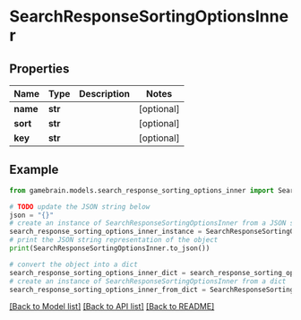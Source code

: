 # SearchResponseSortingOptionsInner


## Properties

Name | Type | Description | Notes
------------ | ------------- | ------------- | -------------
**name** | **str** |  | [optional] 
**sort** | **str** |  | [optional] 
**key** | **str** |  | [optional] 

## Example

```python
from gamebrain.models.search_response_sorting_options_inner import SearchResponseSortingOptionsInner

# TODO update the JSON string below
json = "{}"
# create an instance of SearchResponseSortingOptionsInner from a JSON string
search_response_sorting_options_inner_instance = SearchResponseSortingOptionsInner.from_json(json)
# print the JSON string representation of the object
print(SearchResponseSortingOptionsInner.to_json())

# convert the object into a dict
search_response_sorting_options_inner_dict = search_response_sorting_options_inner_instance.to_dict()
# create an instance of SearchResponseSortingOptionsInner from a dict
search_response_sorting_options_inner_from_dict = SearchResponseSortingOptionsInner.from_dict(search_response_sorting_options_inner_dict)
```
[[Back to Model list]](../README.md#documentation-for-models) [[Back to API list]](../README.md#documentation-for-api-endpoints) [[Back to README]](../README.md)


